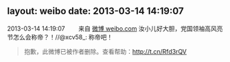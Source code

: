 layout: weibo
date: 2013-03-14 14:19:07
---
2013-03-14 14:19:07  &nbsp;&nbsp;&nbsp;&nbsp;&nbsp;&nbsp; 来自 <a href="http://weibo.com/" rel="nofollow">微博 weibo.com</a>
汝小儿好大胆，党国领袖高风亮节怎么会称帝？！//@xcv58_: 称帝吧！
>  抱歉，此微博已被作者删除。查看帮助：http://t.cn/Rfd3rQV
